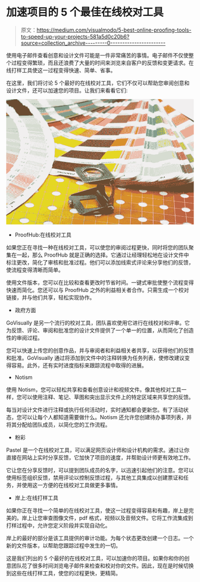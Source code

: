 # 加速项目的 5 个最佳在线校对工具

> 原文：<https://medium.com/visualmodo/5-best-online-proofing-tools-to-speed-up-your-projects-581a5d0c20b6?source=collection_archive---------0----------------------->

使用电子邮件查看创意和设计文件可能是一件非常痛苦的事情。电子邮件不仅使整个过程变得繁琐，而且还浪费了大量的时间来浏览来自客户的反馈和变更请求。在线打样工具使这一过程变得快速、简单、省事。

在这里，我们将讨论 5 个最好的在线校对工具，它们不仅可以帮助您审阅创意和设计文件，还可以加速您的项目。让我们来看看它们:

![](img/9ab3c74b8830ec9dbff4fec133a724bb.png)

*   ProofHub:在线校对工具

如果您正在寻找一种在线校对工具，可以使您的审阅过程更快，同时将您的团队聚集在一起，那么 ProofHub 就是正确的选择。它通过让经理轻松地在设计文件中标注更改，简化了审核和批准过程。他们可以添加线索式评论来分享他们的反馈，使流程变得清晰而简单。

使用文件版本，您可以在比较和查看更改时节省时间。一键式审批使整个流程变得快速而简化。您还可以与 ProofHub 之外的利益相关者合作。只需生成一个校对链接，并与他们共享，轻松实现协作。

*   政府方面

GoVisually 是另一个流行的校对工具，团队喜欢使用它进行在线校对和评审。它为反馈、评论、审阅和批准您的设计文件提供了一个单一的位置，从而简化了创造性的审阅过程。

您可以快速上传您的创意作品，并与审阅者和利益相关者共享，以获得他们的反馈和批准。GoVisually 通过将添加到文件中的注释转换为任务列表，使修改建议变得容易。此外，还有实时进度指标来跟踪流程中取得的进展。

*   Notism

使用 Notism，您可以轻松共享和查看创意设计和视频文件。像其他校对工具一样，您可以使用注释、笔记、草图和突出显示文件上的特定区域来共享您的反馈。

每当对设计文件进行注释或执行任何活动时，实时通知都会更新您。有了活动状态，您可以让每个人都知道需要做什么。Notism 还允许您创建待办事项列表，并将其分配给团队成员，以简化您的工作流程。

*   粉彩

Pastel 是一个在线校对工具，可以满足网页设计师和设计机构的需求。通过让你直接在网站上实时分享反馈，它加快了项目的速度，并帮助设计师更有效地工作。

它让您在分享反馈时，可以提到团队成员的名字，以迅速引起他们的注意。您可以使用标签组织反馈，禁用评论以控制反馈过程，与其他工具集成以创建票证和任务，并使用这一方便的在线校对工具做更多事情。

*   岸上:在线打样工具

如果你正在寻找一个简单的在线校对工具，使这一过程变得容易和有趣，岸上是完美的。岸上让您审查图像文件，pdf 格式，视频以及音频文件。它将工作流集成到打样过程中，允许您定义阶段并实现自动化。

岸上的最好的部分是该工具提供的审计功能。为每个状态更改创建一个日志。一个新的文件版本，以帮助您跟踪过程中发生的一切。

这是我们列出的 5 个最好的在线校对工具，可以加速你的项目。如果你和你的创意团队花了很多时间浏览电子邮件来检查和校对你的文件。因此，现在是时候切换到这些在线打样工具，使您的过程更快，更精简。